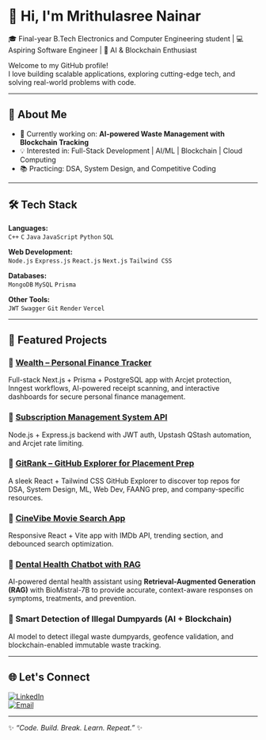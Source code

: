 # 👋 Hi, I'm Mrithulasree Nainar  

🎓 Final-year B.Tech Electronics and Computer Engineering student | 💻 Aspiring Software Engineer | 🚀 AI & Blockchain Enthusiast  

Welcome to my GitHub profile!  
I love building scalable applications, exploring cutting-edge tech, and solving real-world problems with code.  

---

## 🌟 About Me  
- 🔭 Currently working on: **AI-powered Waste Management with Blockchain Tracking**  
- 💡 Interested in: Full-Stack Development | AI/ML | Blockchain | Cloud Computing  
- 📚 Practicing: DSA, System Design, and Competitive Coding  

---

## 🛠 Tech Stack  

**Languages:**  
`C++` `C` `Java` `JavaScript` `Python` `SQL`  

**Web Development:**  
`Node.js` `Express.js` `React.js` `Next.js` `Tailwind CSS`  

**Databases:**  
`MongoDB` `MySQL` `Prisma`

**Other Tools:**  
`JWT` `Swagger` `Git` `Render` `Vercel`  

---

## 🚀 Featured Projects  

### 🔹 [Wealth – Personal Finance Tracker](https://github.com/Mrithula07/Wealth)  
Full-stack Next.js + Prisma + PostgreSQL app with Arcjet protection, Inngest workflows, AI-powered receipt scanning, and interactive dashboards for secure personal finance management.  

### 🔹 [Subscription Management System API](https://github.com/Mrithula07/subscription-management-api)  
Node.js + Express.js backend with JWT auth, Upstash QStash automation, and Arcjet rate limiting.  

### 🔹 [GitRank – GitHub Explorer for Placement Prep](https://github.com/Mrithula07/GitRank)  
A sleek React + Tailwind CSS GitHub Explorer to discover top repos for DSA, System Design, ML, Web Dev, FAANG prep, and company-specific resources.  

### 🔹 [CineVibe Movie Search App](https://github.com/Mrithula07/movie-app)  
Responsive React + Vite app with IMDb API, trending section, and debounced search optimization.  

### 🔹 [Dental Health Chatbot with RAG](https://github.com/Mrithula07/Dental-Health-related-medical-Chatbot)  
AI-powered dental health assistant using **Retrieval-Augmented Generation (RAG)** with BioMistral-7B to provide accurate, context-aware responses on symptoms, treatments, and prevention.  

### 🔹 Smart Detection of Illegal Dumpyards (AI + Blockchain)  
AI model to detect illegal waste dumpyards, geofence validation, and blockchain-enabled immutable waste tracking.  

---

## 🌐 Let's Connect  

[![LinkedIn](https://img.shields.io/badge/LinkedIn-blue?style=for-the-badge&logo=linkedin&logoColor=white)](https://www.linkedin.com/in/MrithulasreeNainar/)  
[![Email](https://img.shields.io/badge/Email-D14836?style=for-the-badge&logo=gmail&logoColor=white)](mailto:mrithula04@gmail.com)  

---
✨ *“Code. Build. Break. Learn. Repeat.”* ✨

